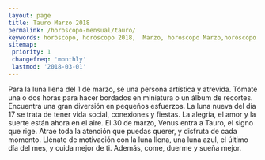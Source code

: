 ```yaml
---
layout: page
title: Tauro Marzo 2018 
permalink: /horoscopo-mensual/tauro/
keywords: horóscopo, horóscopo 2018,  Marzo, horoscopo Marzo,horóscopo esperanza gracia, horoscop, horóscopos gratis, horoscopo tauro, horoscopo tauro 2018, Tarot, Astrologia, Zodíaco, tauro, horoscopo gratis, horoscopo del mes 
sitemap:
 priority: 1
 changefreq: 'monthly'
 lastmod: '2018-03-01'
---
```


 Para la luna llena del 1 de marzo, sé una persona artística y atrevida. Tómate una o dos horas para hacer bordados en miniatura o un álbum de recortes. Encuentra una gran diversión en pequeños esfuerzos. La luna nueva del día 17 se trata de tener vida social, conexiones y fiestas. La alegría, el amor y la suerte están ahora en el aire. El 30 de marzo, Venus entra a Tauro, el signo que rige. Atrae toda la atención que puedas querer, y disfruta de cada momento. Llénate de motivación con la luna llena, una luna azul, el último día del mes, y cuida mejor de ti. Además, come, duerme y sueña mejor.

